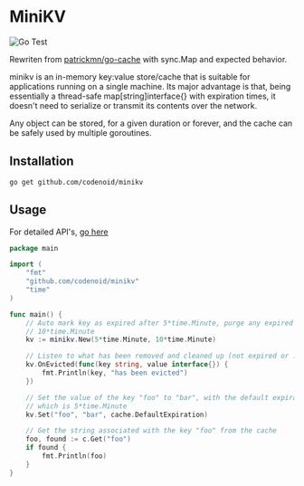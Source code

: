 # MiniKV

![Go Test](https://github.com/codenoid/minikv/actions/workflows/go.yml/badge.svg)

Rewriten from [patrickmn/go-cache](https://github.com/patrickmn/go-cache) with sync.Map and expected behavior.

minikv is an in-memory key:value store/cache that is suitable for applications running on a single machine. Its major advantage is that, being essentially a thread-safe map[string]interface{} with expiration times, it doesn't need to serialize or transmit its contents over the network.

Any object can be stored, for a given duration or forever, and the cache can be safely used by multiple goroutines.

## Installation

`go get github.com/codenoid/minikv`

## Usage

For detailed API's, [go here](https://pkg.go.dev/github.com/codenoid/minikv)

```go
package main

import (
	"fmt"
	"github.com/codenoid/minikv"
	"time"
)

func main() {
    // Auto mark key as expired after 5*time.Minute, purge any expired key every
    // 10*time.Minute
    kv := minikv.New(5*time.Minute, 10*time.Minute)

    // Listen to what has been removed and cleaned up (not expired or .Flush()'ed)
    kv.OnEvicted(func(key string, value interface{}) {
        fmt.Println(key, "has been evicted")
    })

    // Set the value of the key "foo" to "bar", with the default expiration time
    // which is 5*time.Minute
    kv.Set("foo", "bar", cache.DefaultExpiration)

    // Get the string associated with the key "foo" from the cache
    foo, found := c.Get("foo")
    if found {
        fmt.Println(foo)
    }
}
```

